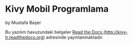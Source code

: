 # Kivy Mobil Programlama
by Mustafa Başer

Bu yazılım havuzundaki belgeler [Read the Docs (http://kivy-tr.readthedocs.org)](http://kivy-tr.readthedocs.org/)  adresinde yayınlanmaktadır.

